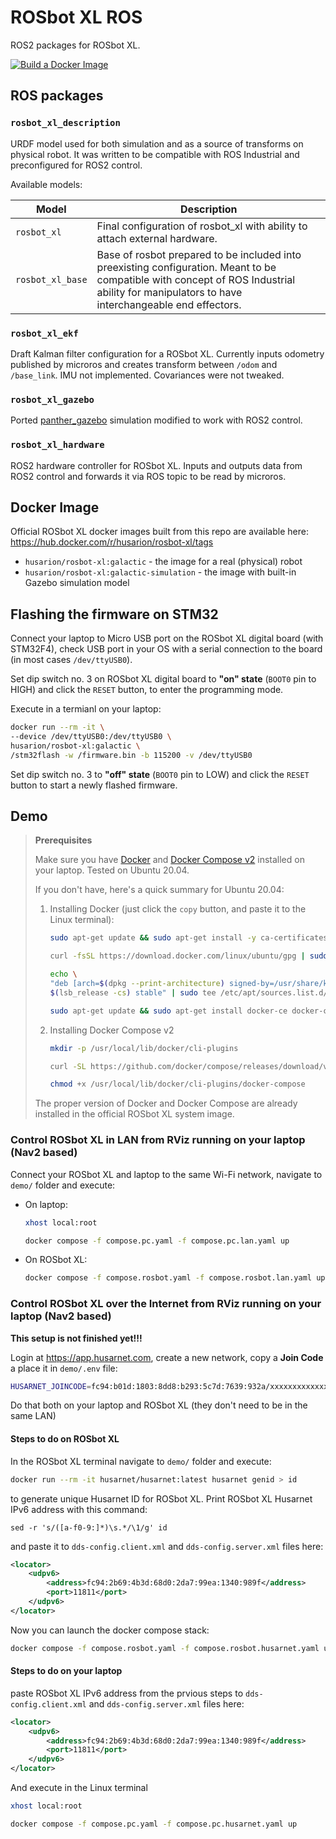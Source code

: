 # ROSbot XL ROS

ROS2 packages for ROSbot XL.

[![Build a Docker Image](https://github.com/husarion/rosbot_xl_ros/actions/workflows/build_push.yaml/badge.svg)](https://github.com/husarion/rosbot_xl_ros/actions/workflows/build_push.yaml)

## ROS packages

### `rosbot_xl_description`

URDF model used for both simulation and as a source of transforms on physical robot. It was written to be compatible with ROS Industrial and preconfigured for ROS2 control.

Available models:

| Model            | Description                                                                                                                                                                                  |
| ---------------- | -------------------------------------------------------------------------------------------------------------------------------------------------------------------------------------------- |
| `rosbot_xl`      | Final configuration of rosbot_xl with ability to attach external hardware.                                                                                                                   |
| `rosbot_xl_base` | Base of rosbot prepared to be included into preexisting configuration. Meant to be compatible with concept of ROS Industrial ability for manipulators to have interchangeable end effectors. |


### `rosbot_xl_ekf`

Draft Kalman filter configuration for a ROSbot XL. Currently inputs odometry published by microros and creates transform between `/odom` and `/base_link`. IMU not implemented. Covariances were not tweaked.

### `rosbot_xl_gazebo`

Ported [panther_gazebo](https://github.com/husarion/panther_simulation/tree/ros2/panther_gazebo) simulation modified to work with ROS2 control.

### `rosbot_xl_hardware`

ROS2 hardware controller for ROSbot XL. Inputs and outputs data from ROS2 control and forwards it via ROS topic to be read by microros.


## Docker Image

Official ROSbot XL docker images built from this repo are available here: https://hub.docker.com/r/husarion/rosbot-xl/tags

- `husarion/rosbot-xl:galactic` - the image for a real (physical) robot
- `husarion/rosbot-xl:galactic-simulation` - the image with built-in Gazebo simulation model

## Flashing the firmware on STM32

Connect your laptop to Micro USB port on the ROSbot XL digital board (with STM32F4), check USB port in your OS with a serial connection to the board (in most cases `/dev/ttyUSB0`).

Set dip switch no. 3 on ROSbot XL digital board to **"on" state** (`BOOT0` pin to HIGH) and click the `RESET` button, to enter the programming mode.

Execute in a termianl on your laptop:

```bash
docker run --rm -it \
--device /dev/ttyUSB0:/dev/ttyUSB0 \
husarion/rosbot-xl:galactic \
/stm32flash -w /firmware.bin -b 115200 -v /dev/ttyUSB0
```

Set dip switch no. 3 to **"off" state**  (`BOOT0` pin to LOW) and click the `RESET` button to start a newly flashed firmware.

## Demo

> **Prerequisites**
>
> Make sure you have [Docker](https://docs.docker.com/engine/install/ubuntu/#install-using-the-repository) and [Docker Compose v2](https://docs.docker.com/compose/cli-command/#install-on-linux) installed on your laptop. Tested on Ubuntu 20.04.
>
> If you don't have, here's a quick summary for Ubuntu 20.04:
> 
> 1. Installing Docker (just click the `copy` button, and paste it to the Linux terminal):
>     ```bash
>     sudo apt-get update && sudo apt-get install -y ca-certificates curl gnupg lsb-release
>     ```
>     ```bash
>     curl -fsSL https://download.docker.com/linux/ubuntu/gpg | sudo gpg --dearmor -o /usr/share/keyrings/docker-archive-keyring.gpg
>     ```
>     ```bash
>     echo \
>     "deb [arch=$(dpkg --print-architecture) signed-by=/usr/share/keyrings/docker-archive-keyring.gpg] https://download.docker.com/linux/ubuntu \
>     $(lsb_release -cs) stable" | sudo tee /etc/apt/sources.list.d/docker.list > /dev/null
>     ```
>     ```bash
>     sudo apt-get update && sudo apt-get install docker-ce docker-ce-cli containerd.io
>     ```
>
> 2. Installing Docker Compose v2
>     ```bash
>     mkdir -p /usr/local/lib/docker/cli-plugins
>     ```
>     ```bash
>     curl -SL https://github.com/docker/compose/releases/download/v2.2.3/docker-compose-linux-x86_64 -o /usr/local/lib/docker/cli-plugins/docker-compose
>     ```
>     ```bash
>     chmod +x /usr/local/lib/docker/cli-plugins/docker-compose
>     ```
>
> The proper version of Docker and Docker Compose are already installed in the official ROSbot XL system image.

### Control ROSbot XL in LAN from RViz running on your laptop (Nav2 based)

Connect your ROSbot XL and laptop to the same Wi-Fi network, navigate to `demo/` folder and execute:

- On laptop:

    ```bash
    xhost local:root
    ```

    ```bash
    docker compose -f compose.pc.yaml -f compose.pc.lan.yaml up
    ```

- On ROSbot XL:

    ```bash
    docker compose -f compose.rosbot.yaml -f compose.rosbot.lan.yaml up
    ```

### Control ROSbot XL over the Internet from RViz running on your laptop (Nav2 based)

**This setup is not finished yet!!!**

Login at https://app.husarnet.com, create a new network, copy a **Join Code** a place it in `demo/.env` file:

```bash
HUSARNET_JOINCODE=fc94:b01d:1803:8dd8:b293:5c7d:7639:932a/xxxxxxxxxxxxxxxxxxxxxx
```

Do that both on your laptop and ROSbot XL (they don't need to be in the same LAN)

#### Steps to do on ROSbot XL

In the ROSbot XL terminal navigate to `demo/` folder and execute:

```bash
docker run --rm -it husarnet/husarnet:latest husarnet genid > id
```

to generate unique Husarnet ID for ROSbot XL. Print ROSbot XL Husarnet IPv6 address with this command:

```
sed -r 's/([a-f0-9:]*)\s.*/\1/g' id
```

and paste it to `dds-config.client.xml` and `dds-config.server.xml` files here:

```xml
<locator>
    <udpv6>
        <address>fc94:2b69:4b3d:68d0:2da7:99ea:1340:989f</address>
        <port>11811</port>
    </udpv6>
</locator>
```

Now you can launch the docker compose stack:

```bash
docker compose -f compose.rosbot.yaml -f compose.rosbot.husarnet.yaml up
```

#### Steps to do on your laptop

paste ROSbot XL IPv6 address from the prvious steps to `dds-config.client.xml` and `dds-config.server.xml` files here:

```xml
<locator>
    <udpv6>
        <address>fc94:2b69:4b3d:68d0:2da7:99ea:1340:989f</address>
        <port>11811</port>
    </udpv6>
</locator>
```

And execute in the Linux terminal

```bash
xhost local:root
```

```bash
docker compose -f compose.pc.yaml -f compose.pc.husarnet.yaml up
```
